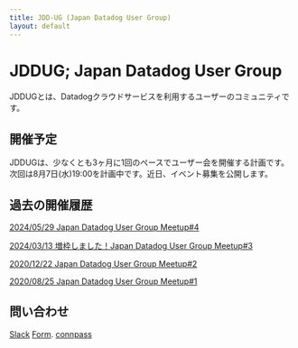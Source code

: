```yaml
---
title: JDD-UG (Japan Datadog User Group)
layout: default
---
```


# JDDUG; Japan Datadog User Group

JDDUGとは、Datadogクラウドサービスを利用するユーザーのコミュニティです。

## 開催予定

JDDUGは、少なくとも3ヶ月に1回のペースでユーザー会を開催する計画です。
次回は8月7日(水)19:00を計画中です。近日、イベント募集を公開します。

## 過去の開催履歴

[2024/05/29 Japan Datadog User Group Meetup#4](https://datadog-jp.connpass.com/event/317091/)

[2024/03/13 増枠しました！Japan Datadog User Group Meetup#3](https://datadog-jp.connpass.com/event/309899/)

[2020/12/22 Japan Datadog User Group Meetup#2](https://datadog-jp.connpass.com/event/196957/)

[2020/08/25 Japan Datadog User Group Meetup#1](https://datadog-jp.connpass.com/event/185920/)

## 問い合わせ

[Slack](https://t.co/dpBETMaosn)
[Form]().
[connpass](https://datadog-jp.connpass.com/)